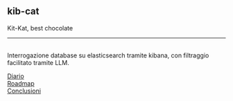 ## kib-cat

Kit-Kat, best chocolate

----

<br/>
Interrogazione database su elasticsearch tramite kibana, con filtraggio facilitato tramite LLM.

[Diario](https://github.com/shini161/kib-cat/blob/main/wiki/diary.md)
<br/>
[Roadmap](https://github.com/shini161/kib-cat/blob/main/wiki/roadmap.md)
<br/>
[Conclusioni](https://github.com/shini161/kib-cat/blob/main/wiki/conclusions.md)